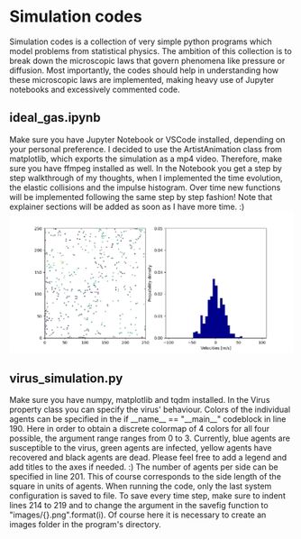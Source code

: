 # Simulation codes
Simulation codes is a collection of very simple python programs which model problems from statistical physics. The ambition of this collection is to break down the microscopic laws that govern phenomena like pressure or diffusion. Most importantly, the codes should help in understanding how these microscopic laws are implemented, making heavy use of Jupyter notebooks and excessively commented code.


## ideal_gas.ipynb
Make sure you have Jupyter Notebook or VSCode installed, depending on your personal preference. I decided to use the ArtistAnimation class from matplotlib, which exports the simulation as a mp4 video. Therefore, make sure you have ffmpeg installed as well. In the Notebook you get a step by step walkthrough of my thoughts, when I implemented the time evolution, the elastic collisions and the impulse histogram. Over time new functions will be implemented following the same step by step fashion! Note that explainer sections will be added as soon as I have more time. :)
![Later step of the simulation](examples/ideal_gas_end.png)

## virus_simulation.py
Make sure you have numpy, matplotlib and tqdm installed. In the Virus property class you can specify the virus' behaviour. Colors of the individual agents can be specified in the if \_\_name\_\_ == "\_\_main\_\_" codeblock in line 190. Here in order to obtain a discrete colormap of 4 colors for all four possible, the argument range ranges from 0 to 3. Currently, blue agents are susceptible to the virus, green agents are infected, yellow agents have recovered and black agents are dead. Please feel free to add a legend and add titles to the axes if needed. :)
The number of agents per side can be specified in line 201. This of course corresponds to the side length of the square in units of agents.
When running the code, only the last system configuration is saved to file. To save every time step, make sure to indent lines 214 to 219 and to change the argument in the savefig function to "images/{}.png".format(i). Of course here it is necessary to create an images folder in the program's directory.
